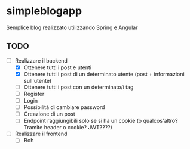 # simpleblogapp
 Semplice blog realizzato utilizzando Spring e Angular

## TODO
- [ ] Realizzare il backend
  - [x] Ottenere tutti i post e utenti
  - [x] Ottenere tutti i post di un determinato utente (post + informazioni sull'utente)
  - [ ] Ottenere tutti i post con un determinato/i tag
  - [ ] Register
  - [ ] Login
  - [ ] Possibilità di cambiare password
  - [ ] Creazione di un post
  - [ ] Endpoint raggiungibili solo se si ha un cookie (o qualcos'altro? Tramite header o cookie? JWT????)

- [ ] Realizzare il frontend
  - [ ] Boh
